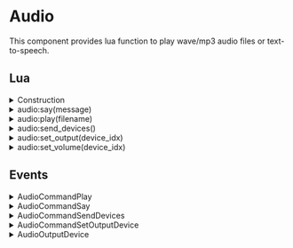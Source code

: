 ﻿# Audio

This component provides lua function to play wave/mp3 audio files or text-to-speech.

## Lua

<details><summary>Construction</summary><br />

```lua
local audio = require("api/audio"):instance(config)
```

This will construct an instance of `api/audio` or return an existing instance with 
the same `id` if one exists.

`config` is the initial configuration of the instance if one needs to be created. It is a table with one or more keys as defined below.

| Parameter   | Type          | Default    | Description                    |
| :---------- | :-----------: | :--------: | :----------------------------- |
| id          | string        |            | Mandatory: Id of this instance |
| path        | string        | Audio      | Path to audio file             |
| output      | integer       | -1         | DeviceIdx to use as output     |
</details>

<details><summary>audio:say(message)</summary><br />

Use Windows text-to-speech to speak message. 

```lua
local audio = require("api/audio"):instance(config)
audio:say("Hello")
```

| Parameter | Type        | Description                  |
|:----------|:-----------:|:-----------------------------|
| message   | string      | What to say                  |

This function is implemented using `AudioCommandSay` event.
</details>

<details><summary>audio:play(filename)</summary><br />
Plays a wav/mp3 file relative to the audio directory (as set in the construction, defaults to  `Audio`)

| Parameter   | Type          | Description                    |
| :---------- | :-----------: | :----------------------------- |
| filename    | string        | file to play                   |

```lua
local audio = require("api/audio"):instance(config)
audio:play("AudioPlugin", "ding-sound-effect.mp3", 1.0)
```

This function is implemented using `AudioCommandPlay`.
</details>

<details><summary>audio:send_devices()</summary><br />

```lua
local audio = require("api/audio"):instance(config)
audio:send_devices()
```

Request that `AudioOutputDevice` events are sent for each audio device found.

This function is implemented using `AudioCommandSendDevices` event, that in turn will 
sent multiple `AudioOutputDevice` events.
</details>

<details><summary>audio:set_output(device_idx)</summary><br />

```lua
local audio = require("api/audio"):instance(config)
audio:set_output(2)
```

Change output for an instance to another device. All instances starts using 
default audio output, but can be changed via this. 

| Parameter  | Type   | Description                       |
|:-----------|:------:|:----------------------------------|
| device_idx | number | what device to use. -1 is default |


This function is implemented using `AudioCommandSetOutputDevice` event.

See `audio:send_devices()` to get events describing the devices available.
</details>

<details><summary>audio:set_volume(device_idx)</summary><br />

```lua
local audio = require("api/audio"):instance(config)
audio:set_volume(0.5)
```

Change output for an instance to another device. All instances starts using 
default audio output, but can be changed via this. 

| Parameter  | Type   | Description                       |
|:-----------|:------:|:----------------------------------|
| volume     | number 0..1 | 0 is muted, 1 is full volume |

The volume is only set for the current instance. If you have another
script using the same instance that volume will not be changed.

See `audio:send_devices()` to get events describing the devices available.
</details>

## Events

<details><summary>AudioCommandPlay</summary><br />
Requests a mp3/wave files to be played. Filename is relative to the audio directory.

| Name            | Type    | Description                                                       |
|:----------------|:-------:|:------------------------------------------------------------------|
| EventType       | string  | `AudioCommandPlay` (constant)                                     |
| Uptime          | integer | Time of when the message was sent via Eventbus (in milliseconds). |
| InstanceId      | string  | Which instance should act                                         |
| Filename        | string  | Filename to play, relative to the audio directory                 |
| Volume          | numeric | Value from 0 .. 1, being from muted (0) to full volume (1)        |


**JSON Example:** 
`{"EventType": "AudioCommandPlay", "Uptime":299, "InstanceId": "AudioDefault", "Filename": "Ding-sound-effect.mp3", "Volume": 1}`
</details>

<details><summary>AudioCommandSay</summary><br />
Request message to read out loud using Windows text-to-speech

| Name            | Type    | Description                                                       |
|:----------------|:-------:|:------------------------------------------------------------------|
| EventType       | string  | `AudioCommandSay` (constant)                                      |
| Uptime          | integer | Time of when the message was sent via Eventbus (in milliseconds). |
| InstanceId      | string  | Which instance should act                                         |
| Message         | string  | Text to speak                                                     |
| Volume          | numeric | Value from 0 .. 1, being from muted (0) to full volume (1)        |

**JSON Example:** 
`{"EventType": "AudioCommandSay", "Uptime":299,  "InstanceId": "AudioDefault",  "Message": "Slipstream ready",  "Volume": 0.800000012}`
</details>

<details><summary>AudioCommandSendDevices</summary><br />

Send known devices via `AudioOutputDevice`.

| Name              | Type      | Description                                                       |
| :---------------- | :-------: | :-------------------------------------                            |
| EventType         | string    | `AudioCommandSendDevices` (constant)                              |
| Uptime            | integer   | Time of when the message was sent via Eventbus (in milliseconds). |
| InstanceId        | string    | Which instance should act                                         |

**JSON Example:** 
`{"EventType":"AudioCommandSendDevices","InstanceId":"AudioDefault"}`
</details>

<details><summary>AudioCommandSetOutputDevice</summary><br />

| Name            | Type    | Description                                                       |
|:----------------|:-------:|:------------------------------------------------------------------|
| EventType       | string  | `AudioCommandSetOutputDevice` (constant)                          |
| Uptime          | integer | Time of when the message was sent via Eventbus (in milliseconds). |
| InstanceId      | string  | Which instance should act                                         |
| DeviceIdx       | int     | DeviceIdx to use for this plugin                                  |

**JSON Example:** 
`{"EventType":"AudioCommandSetOutputDevice","InstanceId":"AudioDefault","DeviceIdx":2}`
</details>

<details><summary>AudioOutputDevice</summary><br />

A output device found. Note: Device with DeviceIdx -1 is the default device.

| Name            | Type    | Description                                                       |
|:----------------|:-------:|:------------------------------------------------------------------|
| EventType       | string  | `AudioOutputDevice` (constant)                                    |
| Uptime          | integer | Time of when the message was sent via Eventbus (in milliseconds). |
| InstanceId      | string  | Which instance should act                                         |
| Product         | string  | Product as returned by Windows                                    |
| DeviceIdx       | int     | Device index, use this for selecting the device                   |

**JSON Example:** 
`{"EventType":"AudioOutputDevice","InstanceId":"AudioDefault","Product":"Microsoft Sound Mapper","DeviceIdx":-1}`
</details>
